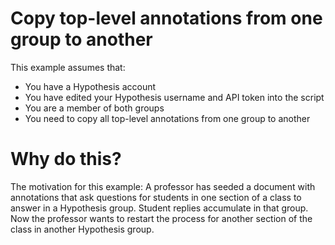 # Copy top-level annotations from one group to another

This example assumes that:

- You have a Hypothesis account
- You have edited your Hypothesis username and API token into the script
- You are a member of both groups
- You need to copy all top-level annotations from one group to another

# Why do this?

The motivation for this example: A professor has seeded a document with annotations that ask questions for students in one section of a class to answer in a Hypothesis group. Student replies accumulate in that group. Now the professor wants to restart the process for another section of the class in another Hypothesis group.
